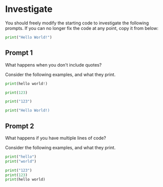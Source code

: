# Investigate

You should freely modify the starting code to investigate the following prompts. If you can no longer fix the code at any point, copy it from below:

```py
print("Hello World!")
```

## Prompt 1

What happens when you don't include quotes?

Consider the following examples, and what they print.

```py
print(hello world!)
```

```py
print(123)
```

```py
print("123")
```

```py
print("Hello World!)
```

## Prompt 2

What happens if you have multiple lines of code?

Consider the following examples, and what they print.

```py
print("hello")
print("world")
```

```py
print("123")
print(123)
print(hello world)
```

